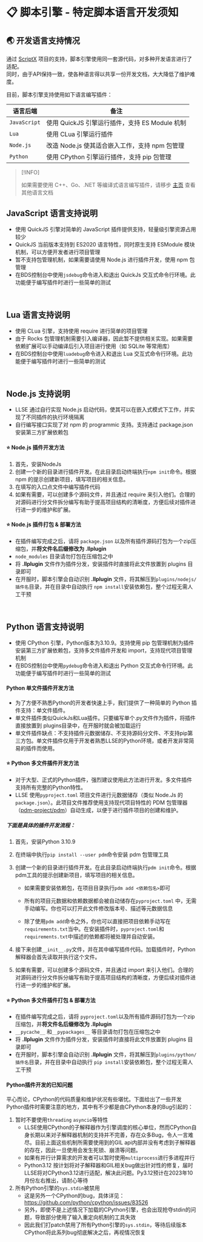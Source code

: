 # 📋 脚本引擎 - 特定脚本语言开发须知

## 🌏 开发语言支持情况

通过 [ScriptX](https://github.com/Tencent/ScriptX) 项目的支持，脚本引擎使用同一套源代码，对多种开发语言进行了适配。    
同时，由于API保持一致，使各种语言得以共享一份开发文档，大大降低了维护难度。

目前，脚本引擎支持使用如下语言编写插件：

| 语言后端           | 备注                                             |
| ------------------ | ---------------------------------------------- |
| `JavaScript`       | 使用 QuickJS 引擎运行插件，支持 ES Module 机制      |
| `Lua`              | 使用 CLua 引擎运行插件                            |
| `Node.js`          | 改造 Node.js 使其适合嵌入工作，支持 npm 包管理       |
| `Python`   | 使用 CPython 引擎运行插件，支持 pip 包管理          |

> [!INFO]
>
> 如果需要使用 C++、Go、.NET 等编译式语言编写插件，请移步 [主页](zh_CN/) 查看其他语言文档

## JavaScript 语言支持说明

- 使用 QuickJS 引擎对简单的 JavaScript 插件提供支持，轻量级引擎资源占用较少
- QuickJS 当前版本支持到 ES2020 语言特性，同时原生支持 ESModule 模块机制，可以方便开发者进行项目管理
- 暂不支持包管理机制，如果需要请使用 Node.js 进行插件开发，使用 npm 包管理
- 在BDS控制台中使用`jsdebug`命令进入和退出 QuickJs 交互式命令行环境。此功能便于编写插件时进行一些简单的测试

<br>

## Lua 语言支持说明

- 使用 CLua 引擎，支持使用 require 进行简单的项目管理
- 由于 Rocks 包管理机制需要引入编译器，因此暂不提供相关实现。如果需要依赖扩展可以手动编译后引入项目进行使用（如 SQLite 等常用库）
- 在BDS控制台中使用`luadebug`命令进入和退出 Lua 交互式命令行环境。此功能便于编写插件时进行一些简单的测试

<br>

## Node.js 支持说明

- LLSE 通过自行实现 Node.js 启动代码，使其可以在嵌入式模式下工作，并实现了不同插件的执行环境隔离
- 自行编写接口实现了对 npm 的 programmic 支持。支持通过 package.json 安装第三方扩展依赖包

#### ⭐ **Node.js 插件开发方法**

1. 首先，安装NodeJs
2. 创建一个新的目录进行插件开发。在此目录启动终端执行`npm init`命令。根据 npm 的提示创建新项目，填写项目的相关信息。
3. 在填写的入口点文件中编写插件代码
4. 如果有需要，可以创建多个源码文件，并且通过 require 来引入他们。合理的对源码进行分文件拆分编写有助于提高项目结构的清晰度，方便后续对插件进行进一步的维护和扩展。

#### ⭐ **Node.js 插件打包 & 部署方法**

- 在插件编写完成之后，请将 `package.json` 以及所有插件源码打包为一个zip压缩包，并**将文件名后缀修改为 .llplugin**
- `node_modules` 目录请勿打包在压缩包之中
- 将 **.llplugin** 文件作为插件分发，安装插件时直接将此文件放置到 plugins 目录即可
- 在开服时，脚本引擎会自动识别 **.llplugin** 文件，将其解压到`plugins/nodejs/插件名`目录，并在目录中自动执行 `npm install`安装依赖包，整个过程无需人工干预

<br>

## Python 语言支持说明

- 使用 CPython 引擎，Python版本为3.10.9。支持使用 pip 包管理机制为插件安装第三方扩展依赖包，支持多文件插件开发和 import，支持现代项目管理机制
- 在BDS控制台中使用`pydebug`命令进入和退出 Python 交互式命令行环境。此功能便于编写插件时进行一些简单的测试

#### **Python 单文件插件开发方法**

- 为了方便不熟悉Python的开发者快速上手，我们提供了一种简单的 Python 插件支持：单文件插件。
- 单文件插件类似QuickJs和Lua插件。只要编写单个.py文件作为插件，将插件直接放置到 plugins目录中，在开服时就会被加载运行
- 单文件插件缺点：不支持插件元数据储存、不支持源码分文件、不支持pip第三方包。单文件插件仅用于开发者熟悉LLSE的Python环境，或者开发非常简易的插件而使用。

#### ⭐ **Python 多文件插件开发方法**

- 对于大型、正式的Python插件，强烈建议使用此方法进行开发。多文件插件支持所有完整的Python特性。
- LLSE 使用`pyproject.toml` 项目文件进行元数据储存（类似 Node.Js 的`package.json`）。此项目文件推荐使用支持现代项目特性的 PDM 包管理器（[pdm-project/pdm](https://github.com/pdm-project/pdm)）自动生成，以便于进行插件项目的创建和维护。

##### **下面是具体的插件开发流程：**

1. 首先，安装Python 3.10.9

2. 在终端中执行`pip install --user pdm`命令安装 pdm 包管理工具

3. 创建一个新的目录进行插件开发。在此目录启动终端执行`pdm init`命令。根据pdm工具的提示创建新项目，填写项目的相关信息。

   - 如果需要安装依赖包，在项目目录执行`pdm add <依赖包名>`即可

   - 所有的项目元数据和依赖数据都会被自动储存在`pyproject.toml` 中，无需手动编写。你也可以打开此文件修改版本号、描述等元数据信息

   - 除了使用`pdm add`命令之外，你也可以直接把项目依赖手动写在`requirements.txt`当中。在安装插件时，`pyproject.toml`和`requirements.txt`中描述的依赖都将被处理并自动安装。

4. 接下来创建`__init__.py`文件，并在其中编写插件代码。加载插件时，Python解释器会首先读取并执行这个文件。

5. 如果有需要，可以创建多个源码文件，并且通过 import 来引入他们。合理的对源码进行分文件拆分编写有助于提高项目结构的清晰度，方便后续对插件进行进一步的维护和扩展。

#### ⭐ **Python 多文件插件打包 & 部署方法**

- 在插件编写完成之后，请将 `pyproject.toml`以及所有插件源码打包为一个zip压缩包，并**将文件名后缀修改为 .llplugin**
- `__pycache__` 和`__pypackages__` 等目录请勿打包在压缩包之中
- 将 **.llplugin** 文件作为插件分发，安装插件时直接将此文件放置到 plugins 目录即可
- 在开服时，脚本引擎会自动识别 **.llplugin** 文件，将其解压到`plugins/python/插件名`目录，并在目录中自动执行 `pip install`安装依赖包，整个过程无需人工干预

#### **Python插件开发的已知问题**

平心而论，CPython的代码质量和维护状况有些堪忧。下面给出了一些开发Python插件时需要注意的地方，其中有不少都是由CPython本身的Bug引起的：

1. 暂时不要使用`threading` `asyncio`等特性
   - LLSE使用CPython的子解释器作为引擎调度的核心单位，然而CPython自身长期以来对子解释器机制的支持并不完善，存在众多Bug，令人一言难尽。目前上面这些机制所需要使用到的GIL api内部并没有考虑到子解释器的存在，因此一旦使用会发生死锁、崩溃等问题。
   - 如果有并行计算需求的开发者可以暂时使用`multiprocess`进行多进程并行
   - Python3.12 按计划将对子解释器和GIL相关bug做出针对性的修复，届时LLSE将对CPython3.12进行适配，解决此问题。Py3.12预计在2023年10月份左右推出，请耐心等待
2. 所有Python引擎的`sys.stdin`被禁用
   - 这是另外一个CPython的bug，具体详见：https://github.com/python/cpython/issues/83526
   - 另外，即使不是上述情况下加载的CPython引擎，也会出现抢夺stdin的问题，导致部分使用了输入重定向机制的工具失效
   - 因此我们打patch禁用了所有Python引擎的`sys.stdin`，等待后续版本CPython将此系列bug彻底解决之后，再视情况恢复
